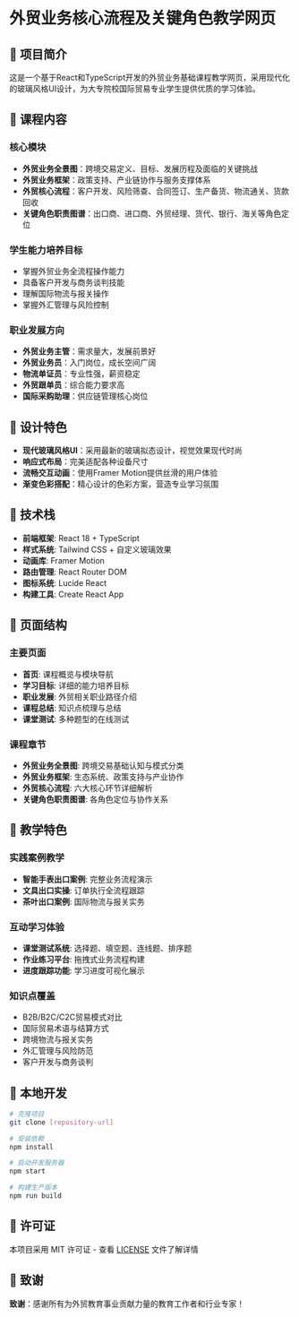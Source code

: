 # 外贸业务核心流程及关键角色教学网页

## 📖 项目简介

这是一个基于React和TypeScript开发的外贸业务基础课程教学网页，采用现代化的玻璃风格UI设计，为大专院校国际贸易专业学生提供优质的学习体验。

## 🎯 课程内容

### 核心模块
- **外贸业务全景图**：跨境交易定义、目标、发展历程及面临的关键挑战
- **外贸业务框架**：政策支持、产业链协作与服务支撑体系
- **外贸核心流程**：客户开发、风险筛查、合同签订、生产备货、物流通关、货款回收
- **关键角色职责图谱**：出口商、进口商、外贸经理、货代、银行、海关等角色定位

### 学生能力培养目标
- 掌握外贸业务全流程操作能力
- 具备客户开发与商务谈判技能  
- 理解国际物流与报关操作
- 掌握外汇管理与风险控制

### 职业发展方向
- **外贸业务主管**：需求量大，发展前景好
- **外贸业务员**：入门岗位，成长空间广阔
- **物流单证员**：专业性强，薪资稳定
- **外贸跟单员**：综合能力要求高
- **国际采购助理**：供应链管理核心岗位

## 🎨 设计特色

- **现代玻璃风格UI**：采用最新的玻璃拟态设计，视觉效果现代时尚
- **响应式布局**：完美适配各种设备尺寸
- **流畅交互动画**：使用Framer Motion提供丝滑的用户体验
- **渐变色彩搭配**：精心设计的色彩方案，营造专业学习氛围

## 🚀 技术栈

- **前端框架**: React 18 + TypeScript
- **样式系统**: Tailwind CSS + 自定义玻璃效果
- **动画库**: Framer Motion
- **路由管理**: React Router DOM
- **图标系统**: Lucide React
- **构建工具**: Create React App

## 📱 页面结构

### 主要页面
- **首页**: 课程概览与模块导航
- **学习目标**: 详细的能力培养目标
- **职业发展**: 外贸相关职业路径介绍
- **课程总结**: 知识点梳理与总结
- **课堂测试**: 多种题型的在线测试

### 课程章节
- **外贸业务全景图**: 跨境交易基础认知与模式分类
- **外贸业务框架**: 生态系统、政策支持与产业协作
- **外贸核心流程**: 六大核心环节详细解析
- **关键角色职责图谱**: 各角色定位与协作关系

## 🎯 教学特色

### 实践案例教学
- **智能手表出口案例**: 完整业务流程演示
- **文具出口实操**: 订单执行全流程跟踪
- **茶叶出口案例**: 国际物流与报关实务

### 互动学习体验
- **课堂测试系统**: 选择题、填空题、连线题、排序题
- **作业练习平台**: 拖拽式业务流程构建
- **进度跟踪功能**: 学习进度可视化展示

### 知识点覆盖
- B2B/B2C/C2C贸易模式对比
- 国际贸易术语与结算方式
- 跨境物流与报关实务
- 外汇管理与风险防范
- 客户开发与商务谈判

## 🔧 本地开发

```bash
# 克隆项目
git clone [repository-url]

# 安装依赖
npm install

# 启动开发服务器
npm start

# 构建生产版本
npm run build
```

## 📄 许可证

本项目采用 MIT 许可证 - 查看 [LICENSE](LICENSE) 文件了解详情

## 🙏 致谢

**致谢**：感谢所有为外贸教育事业贡献力量的教育工作者和行业专家！ 